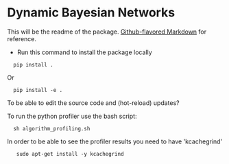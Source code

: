 # Dynamic Bayesian Networks

This will be the readme of the package. 
[Github-flavored Markdown](https://guides.github.com/features/mastering-markdown/)
for reference.

- Run this command to install the package locally

```
  pip install .
```

Or 

```
  pip install -e .
```
To be able to edit the source code and (hot-reload) updates?

To run the python profiler use the bash script:
```
  sh algorithm_profiling.sh
```
In order to be able to see the profiler results you need to have 'kcachegrind'
```
   sudo apt-get install -y kcachegrind 
```
